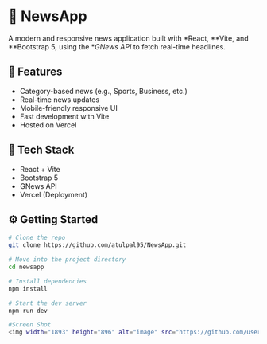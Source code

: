 # 📰 NewsApp

A modern and responsive news application built with *React, **Vite, and **Bootstrap 5, using the **GNews API* to fetch real-time headlines.

## 🚀 Features

- Category-based news (e.g., Sports, Business, etc.)
- Real-time news updates
- Mobile-friendly responsive UI
- Fast development with Vite
- Hosted on Vercel

## 🧰 Tech Stack

- React + Vite  
- Bootstrap 5  
- GNews API  
- Vercel (Deployment)

## ⚙ Getting Started

```bash
# Clone the repo
git clone https://github.com/atulpal95/NewsApp.git

# Move into the project directory
cd newsapp

# Install dependencies
npm install

# Start the dev server
npm run dev

#Screen Shot
<img width="1893" height="896" alt="image" src="https://github.com/user-attachments/assets/ad21eee0-21ef-4c2e-bb08-99d0ead1878a" />

